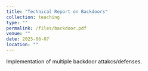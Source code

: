 ```yaml
---
title: "Technical Report on Backdoors"
collection: teaching
type: ""
permalink: /files/backdoor.pdf
venue: ""
date: 2025-06-07
location: ""
---
```


Implementation of multiple backdoor attakcs/defenses.